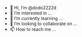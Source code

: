 - 👋 Hi, I’m @dodo2222d
- 👀 I’m interested in ...
- 🌱 I’m currently learning ...
- 💞️ I’m looking to collaborate on ...
- 📫 How to reach me ...

<!---
dodo2222d/dodo2222d is a ✨ special ✨ repository because its `README.md` (this file) appears on your GitHub profile.
You can click the Preview link to take a look at your changes.
--->
